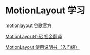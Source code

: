 # MotionLayout 学习
[motionlayout 谷歌官方](https://developer.android.com/training/constraint-layout/motionlayout?hl=zh-cn)

[MotionLayout介绍 掘金翻译](https://juejin.cn/post/6844903746896396295)

[MotionLayout 使用说明书（入门级）](https://juejin.cn/post/6860854727874363405#heading-22)
